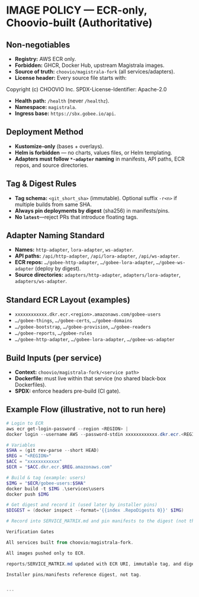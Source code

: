 # IMAGE POLICY — ECR-only, Choovio-built (Authoritative)

## Non-negotiables
- **Registry:** AWS ECR only.
- **Forbidden:** GHCR, Docker Hub, upstream Magistrala images.
- **Source of truth:** `choovio/magistrala-fork` (all services/adapters).
- **License header:** Every source file starts with:

Copyright (c) CHOOVIO Inc.
SPDX-License-Identifier: Apache-2.0
- **Health path:** `/health` (never `/healthz`).
- **Namespace:** `magistrala`.
- **Ingress base:** `https://sbx.gobee.io/api`.

## Deployment Method
- **Kustomize-only** (bases + overlays).
- **Helm is forbidden** — no charts, values files, or Helm templating.
- **Adapters must follow `*-adapter` naming** in manifests, API paths, ECR repos, and source directories.

## Tag & Digest Rules
- **Tag schema:** `<git_short_sha>` (immutable). Optional suffix `-r<n>` if multiple builds from same SHA.
- **Always pin deployments by digest** (sha256) in manifests/pins.
- **No `latest`**—reject PRs that introduce floating tags.

## Adapter Naming Standard
- **Names:** `http-adapter`, `lora-adapter`, `ws-adapter`.
- **API paths:** `/api/http-adapter`, `/api/lora-adapter`, `/api/ws-adapter`.
- **ECR repos:** `…/gobee-http-adapter`, `…/gobee-lora-adapter`, `…/gobee-ws-adapter` (deploy by digest).
- **Source directories:** `adapters/http-adapter`, `adapters/lora-adapter`, `adapters/ws-adapter`.

## Standard ECR Layout (examples)
- `xxxxxxxxxxxx.dkr.ecr.<region>.amazonaws.com/gobee-users`
- `…/gobee-things`, `…/gobee-certs`, `…/gobee-domains`
- `…/gobee-bootstrap`, `…/gobee-provision`, `…/gobee-readers`
- `…/gobee-reports`, `…/gobee-rules`
- `…/gobee-http-adapter`, `…/gobee-lora-adapter`, `…/gobee-ws-adapter`

## Build Inputs (per service)
- **Context:** `choovio/magistrala-fork/<service path>`
- **Dockerfile:** must live within that service (no shared black-box Dockerfiles).
- **SPDX:** enforce headers pre-build (CI gate).

## Example Flow (illustrative, not to run here)
```powershell
# Login to ECR
aws ecr get-login-password --region <REGION> |
docker login --username AWS --password-stdin xxxxxxxxxxxx.dkr.ecr.<REGION>.amazonaws.com

# Variables
$SHA = (git rev-parse --short HEAD)
$REG = "<REGION>"
$ACC = "xxxxxxxxxxxx"
$ECR = "$ACC.dkr.ecr.$REG.amazonaws.com"

# Build & tag (example: users)
$IMG = "$ECR/gobee-users:$SHA"
docker build -t $IMG .\services\users
docker push $IMG

# Get digest and record it (used later by installer pins)
$DIGEST = (docker inspect --format='{{index .RepoDigests 0}}' $IMG)

# Record into SERVICE_MATRIX.md and pin manifests to the digest (not the tag)

Verification Gates

All services built from choovio/magistrala-fork.

All images pushed only to ECR.

reports/SERVICE_MATRIX.md updated with ECR URI, immutable tag, and digest.

Installer pins/manifests reference digest, not tag.


---
